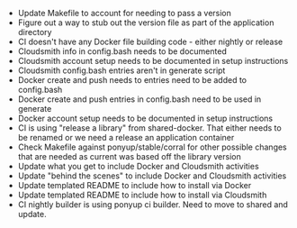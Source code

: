 - Update Makefile to account for needing to pass a version
- Figure out a way to stub out the version file as part of the application directory
- CI doesn't have any Docker file building code - either nightly or release
- Cloudsmith info in config.bash needs to be documented
- Cloudsmith account setup needs to be documented in setup instructions
- Cloudsmith config.bash entries aren't in generate script
- Docker create and push needs to entries need to be added to config.bash
- Docker create and push entries in config.bash need to be used in generate
- Docker account setup needs to be documented in setup instructions
- CI is using "release a library" from shared-docker. That either needs to be renamed or we need a release an application container
- Check Makefile against ponyup/stable/corral for other possible changes that are needed as current was based off the library version
- Update what you get to include Docker and Cloudsmith activities
- Update "behind the scenes" to include Docker and Cloudsmith activities
- Update templated README to include how to install via Docker
- Update templated README to include how to install via Cloudsmith
- CI nightly builder is using ponyup ci builder. Need to move to shared and update.
